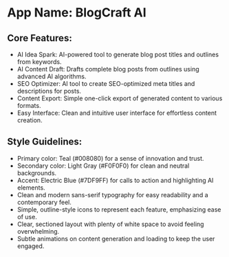 # **App Name**: BlogCraft AI

## Core Features:

- AI Idea Spark: AI-powered tool to generate blog post titles and outlines from keywords.
- AI Content Draft: Drafts complete blog posts from outlines using advanced AI algorithms.
- SEO Optimizer: AI tool to create SEO-optimized meta titles and descriptions for posts.
- Content Export: Simple one-click export of generated content to various formats.
- Easy Interface: Clean and intuitive user interface for effortless content creation.

## Style Guidelines:

- Primary color: Teal (#008080) for a sense of innovation and trust.
- Secondary color: Light Gray (#F0F0F0) for clean and neutral backgrounds.
- Accent: Electric Blue (#7DF9FF) for calls to action and highlighting AI elements.
- Clean and modern sans-serif typography for easy readability and a contemporary feel.
- Simple, outline-style icons to represent each feature, emphasizing ease of use.
- Clear, sectioned layout with plenty of white space to avoid feeling overwhelming.
- Subtle animations on content generation and loading to keep the user engaged.